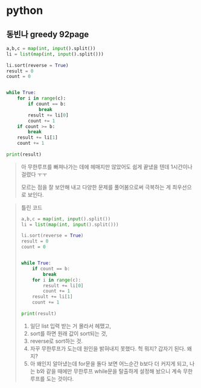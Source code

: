 # python

## 동빈나 greedy 92page



```python
a,b,c = map(int, input().split())
li = list(map(int, input().split()))
    
li.sort(reverse = True)
result = 0
count = 0


while True:
    for i in range(c):
        if count == b:
            break
        result += li[0]
        count += 1
    if count >= b:
        break
    result += li[1]
    count += 1
    
print(result)
```

> 아 무한루프를 빠져나가는 데에 헤매지만 않았어도 쉽게 끝냈을 텐데 1시간이나 걸렸다 ㅜㅜ 
>
> 모르는 점을 잘 보안해 내고 다양한 문제를 풀어봄으로써 극복하는 게 최우선으로 보인다.





> 틀린 코드
>
> ```python
> a,b,c = map(int, input().split())
> li = list(map(int, input().split()))
>     
> li.sort(reverse = True)
> result = 0
> count = 0
> 
> 
> while True:
>     if count == b:
>         break
>     for i in range(c):
>         result += li[0]
>         count += 1
>     result += li[1]
>     count += 1
>     
> print(result)
> ```
>
> 1. 일단 list 입력 받는 거 몰라서 헤맸고,
> 2. sort를 하면 원래 값이 sort되는 것,
> 3. reverse로 sort하는 것.
> 4. 자꾸 무한루프가 도는데 원인을 밝혀내지 못했다. 헉 뭐지? 갑자기 된다. 왜지?
> 5. 아 왜인지 알아냈는데 for문을 돌다 보면 어느순간 b보다 더 커지게 되고, 나는 b와 같을 때에만 무한루프 while문을 탈출하게 설정해 놨으니 계속 무한루프를 도는 것이다.